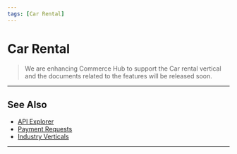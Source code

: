 ```yaml
---
tags: [Car Rental]
---
```



# Car Rental

<!-- theme: danger -->
> We are enhancing Commerce Hub to support the Car rental vertical and the documents related to the features will be released soon.

---

## See Also

- [API Explorer](../api/?type=post&path=/payments-vas/v1/accounts/verification)
- [Payment Requests](?path=docs/Resources/API-Documents/Payments/Payments.md)
- [Industry Verticals](?path=docs/Resources/Guides/Industry-Verticals/Industry-Verticals.md)

---
